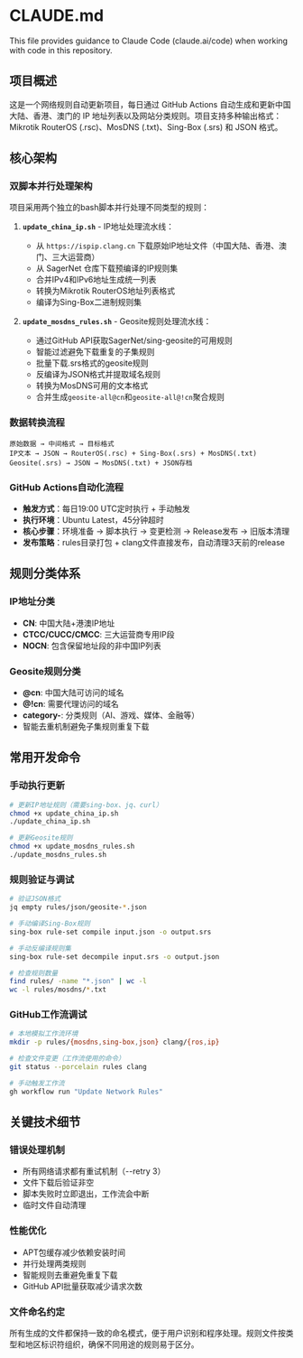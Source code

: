 # CLAUDE.md

This file provides guidance to Claude Code (claude.ai/code) when working with code in this repository.

## 项目概述

这是一个网络规则自动更新项目，每日通过 GitHub Actions 自动生成和更新中国大陆、香港、澳门的 IP 地址列表以及网站分类规则。项目支持多种输出格式：Mikrotik RouterOS (.rsc)、MosDNS (.txt)、Sing-Box (.srs) 和 JSON 格式。

## 核心架构

### 双脚本并行处理架构
项目采用两个独立的bash脚本并行处理不同类型的规则：

1. **`update_china_ip.sh`** - IP地址处理流水线：
   - 从 `https://ispip.clang.cn` 下载原始IP地址文件（中国大陆、香港、澳门、三大运营商）
   - 从 SagerNet 仓库下载预编译的IP规则集
   - 合并IPv4和IPv6地址生成统一列表
   - 转换为Mikrotik RouterOS地址列表格式
   - 编译为Sing-Box二进制规则集

2. **`update_mosdns_rules.sh`** - Geosite规则处理流水线：
   - 通过GitHub API获取SagerNet/sing-geosite的可用规则
   - 智能过滤避免下载重复的子集规则
   - 批量下载.srs格式的geosite规则
   - 反编译为JSON格式并提取域名规则
   - 转换为MosDNS可用的文本格式
   - 合并生成`geosite-all@cn`和`geosite-all@!cn`聚合规则

### 数据转换流程
```
原始数据 → 中间格式 → 目标格式
IP文本 → JSON → RouterOS(.rsc) + Sing-Box(.srs) + MosDNS(.txt)
Geosite(.srs) → JSON → MosDNS(.txt) + JSON存档
```

### GitHub Actions自动化流程
- **触发方式**：每日19:00 UTC定时执行 + 手动触发
- **执行环境**：Ubuntu Latest，45分钟超时
- **核心步骤**：环境准备 → 脚本执行 → 变更检测 → Release发布 → 旧版本清理
- **发布策略**：rules目录打包 + clang文件直接发布，自动清理3天前的release

## 规则分类体系

### IP地址分类
- **CN**: 中国大陆+港澳IP地址
- **CTCC/CUCC/CMCC**: 三大运营商专用IP段
- **NOCN**: 包含保留地址段的非中国IP列表

### Geosite规则分类
- **@cn**: 中国大陆可访问的域名
- **@!cn**: 需要代理访问的域名
- **category-**: 分类规则（AI、游戏、媒体、金融等）
- 智能去重机制避免子集规则重复下载

## 常用开发命令

### 手动执行更新
```bash
# 更新IP地址规则（需要sing-box、jq、curl）
chmod +x update_china_ip.sh
./update_china_ip.sh

# 更新Geosite规则
chmod +x update_mosdns_rules.sh  
./update_mosdns_rules.sh
```

### 规则验证与调试
```bash
# 验证JSON格式
jq empty rules/json/geosite-*.json

# 手动编译Sing-Box规则
sing-box rule-set compile input.json -o output.srs

# 手动反编译规则集
sing-box rule-set decompile input.srs -o output.json

# 检查规则数量
find rules/ -name "*.json" | wc -l
wc -l rules/mosdns/*.txt
```

### GitHub工作流调试
```bash
# 本地模拟工作流环境
mkdir -p rules/{mosdns,sing-box,json} clang/{ros,ip}

# 检查文件变更（工作流使用的命令）
git status --porcelain rules clang

# 手动触发工作流
gh workflow run "Update Network Rules"
```

## 关键技术细节

### 错误处理机制
- 所有网络请求都有重试机制（--retry 3）
- 文件下载后验证非空
- 脚本失败时立即退出，工作流会中断
- 临时文件自动清理

### 性能优化
- APT包缓存减少依赖安装时间
- 并行处理两类规则
- 智能规则去重避免重复下载
- GitHub API批量获取减少请求次数

### 文件命名约定
所有生成的文件都保持一致的命名模式，便于用户识别和程序处理。规则文件按类型和地区标识符组织，确保不同用途的规则易于区分。